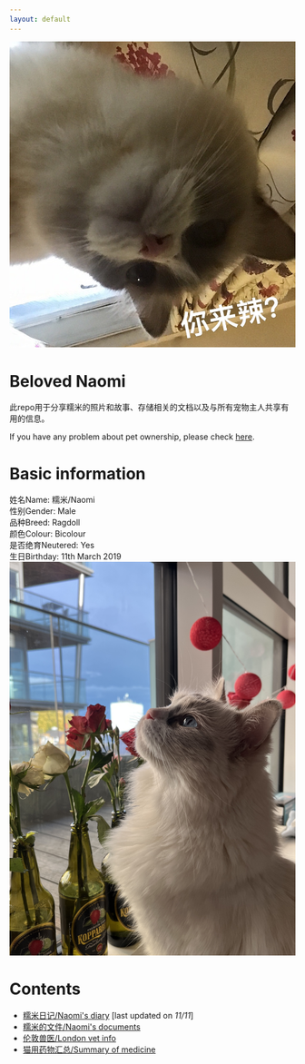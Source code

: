 ```yaml
---
layout: default
---
```


![selfie](pics/1830378998.jpg)

# Beloved Naomi
<!--This repo is for sharing photos & stories, storing documents, and sharing useful information with all pet owners. <br> -->
此repo用于分享糯米的照片和故事、存储相关的文档以及与所有宠物主人共享有用的信息。

If you have any problem about pet ownership, please check [here](https://www.justgreatlawyers.com/pet-paperwork).

# Basic information
姓名Name: 糯米/Naomi <br>
性别Gender: Male <br>
品种Breed: Ragdoll <br>
颜色Colour: Bicolour <br>
是否绝育Neutered: Yes <br>
生日Birthday: 11th March 2019 <br>
![naomi](pics/naomi2.jpg)

# Contents
- [糯米日记/Naomi's diary](subsec/naomi_diary.md) [last updated on _11/11_]<br>
- [糯米的文件/Naomi's documents](subsec/docs.md)<br>
- [伦敦兽医/London vet info](subsec/london_vet_info.md)<br>
- [猫用药物汇总/Summary of medicine](subsec/med_summary.md)<br>


